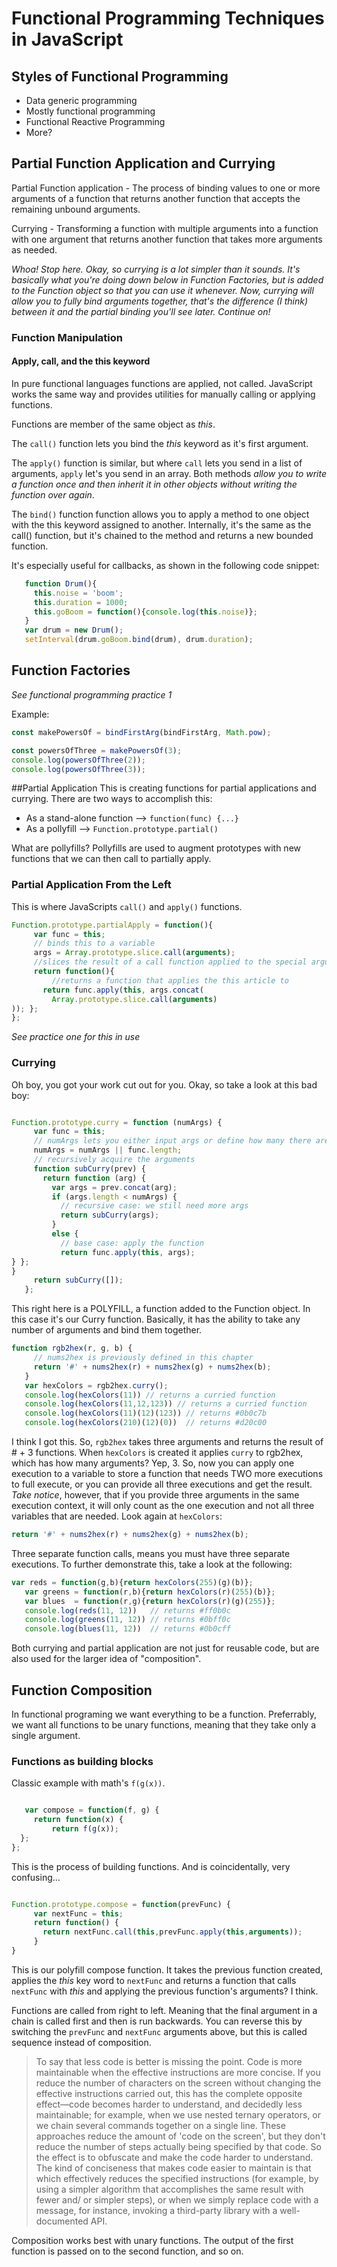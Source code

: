 # Functional Programming Techniques in JavaScript

## Styles of Functional Programming

* Data generic programming
* Mostly functional programming
* Functional Reactive Programming
* More?

## Partial Function Application and Currying

Partial Function application - The process of binding values to one or more arguments of a function that returns another function that accepts the remaining unbound arguments.

Currying - Transforming a function with multiple arguments into a function with one argument that returns another function that takes more arguments as needed.

*Whoa! Stop here. Okay, so currying is a lot simpler than it sounds. It's basically what you're doing down below in Function Factories, but is added to the Function object so that you can use it whenever. Now, currying will allow you to fully bind arguments together, that's the difference (I think) between it and the partial binding you'll see later. Continue on!*

### Function Manipulation
#### Apply, call, and the this keyword

In pure functional languages functions are applied, not called. JavaScript works the same way and provides utilities for manually calling or applying functions.

Functions are member of the same object as _this_.

The `call()` function lets you bind the _this_ keyword as it's first argument.

The `apply()` function is similar, but where `call` lets you send in a list of arguments, `apply` let's you send in an array. Both methods *allow you to write a function once and then inherit it in other objects without writing the function over again*. 

The `bind()` function function allows you to apply a method to one object with the this keyword assigned to another. Internally, it's the same as the call() function, but it's chained to the method and returns a new bounded function.

It's especially useful for callbacks, as shown in the following code snippet:

``` javascript
   function Drum(){
     this.noise = 'boom';
     this.duration = 1000;
     this.goBoom = function(){console.log(this.noise)};
   }
   var drum = new Drum();
   setInterval(drum.goBoom.bind(drum), drum.duration);
```

## Function Factories
_See functional programming practice 1_

Example:
``` javascript
const makePowersOf = bindFirstArg(bindFirstArg, Math.pow);

const powersOfThree = makePowersOf(3);
console.log(powersOfThree(2));
console.log(powersOfThree(3));
```

##Partial Application
This is creating functions for partial applications and currying. There are two ways to accomplish this:

* As a stand-alone function --> `function(func) {...}`
* As a pollyfill --> `Function.prototype.partial()`

What are pollyfills? Pollyfills are used to augment prototypes with new functions that we can then call to partially apply.

### Partial Application From the Left

This is where JavaScripts `call()` and `apply()` functions.

``` javascript
Function.prototype.partialApply = function(){
     var func = this;
     // binds this to a variable
     args = Array.prototype.slice.call(arguments);
     //slices the result of a call function applied to the special arguments object and stores it in a variable.
     return function(){
         //returns a function that applies the this article to 
       return func.apply(this, args.concat(
         Array.prototype.slice.call(arguments)
)); };
};
```

_See practice one for this in use_

### Currying

Oh boy, you got your work cut out for you. Okay, so take a look at this bad boy:

``` javascript

Function.prototype.curry = function (numArgs) {
     var func = this;
     // numArgs lets you either input args or define how many there are going to be.
     numArgs = numArgs || func.length;
     // recursively acquire the arguments
     function subCurry(prev) {
       return function (arg) {
         var args = prev.concat(arg);
         if (args.length < numArgs) {
           // recursive case: we still need more args
           return subCurry(args);
         }
         else {
           // base case: apply the function
           return func.apply(this, args);
} };
}
     return subCurry([]);
   };
```

This right here is a POLYFILL, a function added to the Function object. In this case it's our Curry function. Basically, it has the ability to take any number of arguments and bind them together.

``` javascript
function rgb2hex(r, g, b) {
     // nums2hex is previously defined in this chapter
     return '#' + nums2hex(r) + nums2hex(g) + nums2hex(b);
   }
   var hexColors = rgb2hex.curry();
   console.log(hexColors(11)) // returns a curried function
   console.log(hexColors(11,12,123)) // returns a curried function
   console.log(hexColors(11)(12)(123)) // returns #0b0c7b
   console.log(hexColors(210)(12)(0))  // returns #d20c00
  ```

   I think I got this. So, `rgb2hex` takes three arguments and returns the result of # + 3 functions. When `hexColors` is created it applies `curry` to rgb2hex, which has how many arguments? Yep, 3. So, now you can apply one execution to a variable to store a function that needs TWO more executions to full execute, or you can provide all three executions and get the result. *Take notice*, however, that if you provide three arguments in the same execution context, it will only count as the one execution and not all three variables that are needed. Look again at `hexColors`:

``` javascript
return '#' + nums2hex(r) + nums2hex(g) + nums2hex(b);
```

Three separate function calls, means you must have three separate executions. To further demonstrate this, take a look at the following:

``` javascript
var reds = function(g,b){return hexColors(255)(g)(b)};
   var greens = function(r,b){return hexColors(r)(255)(b)};
   var blues  = function(r,g){return hexColors(r)(g)(255)};
   console.log(reds(11, 12))   // returns #ff0b0c
   console.log(greens(11, 12)) // returns #0bff0c
   console.log(blues(11, 12))  // returns #0b0cff
```

Both currying and partial application are not just for reusable code, but are also used for the larger idea of "composition".

## Function Composition

In functional programing we want everything to be a function. Preferrably, we want all functions to be unary functions, meaning that they take only a single argument.

### Functions as building blocks

Classic example with math's `f(g(x))`.

``` javascript

   var compose = function(f, g) {
     return function(x) {
         return f(g(x));
  };
};
```

This is the process of building functions. And is coincidentally, very confusing...

``` javascript

Function.prototype.compose = function(prevFunc) {
     var nextFunc = this;
     return function() {
       return nextFunc.call(this,prevFunc.apply(this,arguments));
     }
}
```

This is our polyfill compose function. It takes the previous function created, applies the _this_ key word to `nextFunc` and returns a function that calls `nextFunc` with _this_ and applying the previous function's arguments? I think.

Functions are called from right to left. Meaning that the final argument in a chain is called first and then is run backwards. You can reverse this by switching the `prevFunc` and `nextFunc` arguments above, but this is called sequence instead of composition.

>To say that less code is better is missing the point. Code is more maintainable when the effective instructions are more concise. If you reduce the number of characters on the screen without changing
the effective instructions carried out, this has the complete opposite effect—code becomes harder to understand, and decidedly less maintainable; for example, when we use nested ternary operators,
or we chain several commands together on a single line. These approaches reduce the amount of 'code on the screen', but they don't reduce the number of steps actually being specified by that code. So the effect is to obfuscate and make the code harder to understand. The kind of conciseness that makes code easier to maintain is that which effectively reduces the specified instructions (for example, by using a simpler algorithm that accomplishes the same result with fewer and/ or simpler steps), or when we simply replace code with a message, for instance, invoking a third-party library with a well-documented API.

Composition works best with unary functions. The output of the first function is passed on to the second function, and so on.